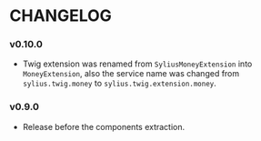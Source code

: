 CHANGELOG
=========

### v0.10.0

* Twig extension was renamed from `SyliusMoneyExtension` into `MoneyExtension`,
  also the service name was changed from `sylius.twig.money` to `sylius.twig.extension.money`.

### v0.9.0

* Release before the components extraction.
